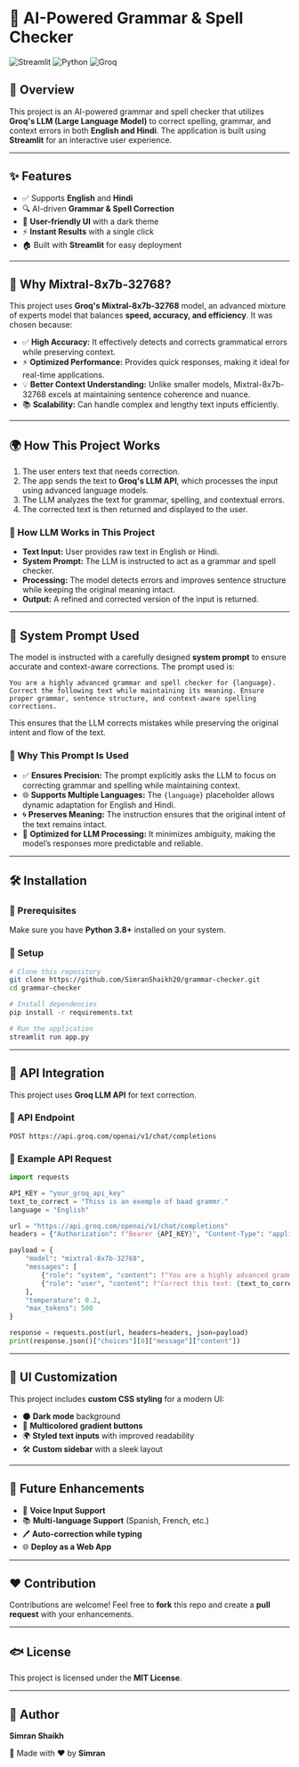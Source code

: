 # 📝 AI-Powered Grammar & Spell Checker

![Streamlit](https://img.shields.io/badge/Streamlit-FF4B4B?style=for-the-badge&logo=Streamlit&logoColor=white)
![Python](https://img.shields.io/badge/Python-3776AB?style=for-the-badge&logo=python&logoColor=white)
![Groq](https://img.shields.io/badge/Groq-00BFFF?style=for-the-badge&logo=groq&logoColor=white)


## 🚀 Overview
This project is an AI-powered grammar and spell checker that utilizes **Groq's LLM (Large Language Model)** to correct spelling, grammar, and context errors in both **English and Hindi**. The application is built using **Streamlit** for an interactive user experience.

---
## ✨ Features
- ✅ Supports **English** and **Hindi**
- 🔍 AI-driven **Grammar & Spell Correction**
- 🎨 **User-friendly UI** with a dark theme
- ⚡ **Instant Results** with a single click
- 🏠 Built with **Streamlit** for easy deployment

---
## 🌟 Why **Mixtral-8x7b-32768**?
This project uses **Groq's Mixtral-8x7b-32768** model, an advanced mixture of experts model that balances **speed, accuracy, and efficiency**. It was chosen because:
- ✅ **High Accuracy:** It effectively detects and corrects grammatical errors while preserving context.
- ⚡ **Optimized Performance:** Provides quick responses, making it ideal for real-time applications.
- 💡 **Better Context Understanding:** Unlike smaller models, Mixtral-8x7b-32768 excels at maintaining sentence coherence and nuance.
- 📚 **Scalability:** Can handle complex and lengthy text inputs efficiently.

---
## 🌍 How This Project Works
1. The user enters text that needs correction.
2. The app sends the text to **Groq's LLM API**, which processes the input using advanced language models.
3. The LLM analyzes the text for grammar, spelling, and contextual errors.
4. The corrected text is then returned and displayed to the user.

### 🧠 How LLM Works in This Project
- **Text Input:** User provides raw text in English or Hindi.
- **System Prompt:** The LLM is instructed to act as a grammar and spell checker.
- **Processing:** The model detects errors and improves sentence structure while keeping the original meaning intact.
- **Output:** A refined and corrected version of the input is returned.

---
## 📝 System Prompt Used
The model is instructed with a carefully designed **system prompt** to ensure accurate and context-aware corrections. The prompt used is:
```plaintext
You are a highly advanced grammar and spell checker for {language}. Correct the following text while maintaining its meaning. Ensure proper grammar, sentence structure, and context-aware spelling corrections.
```
This ensures that the LLM corrects mistakes while preserving the original intent and flow of the text.

### 🔄 Why This Prompt Is Used
- ✅ **Ensures Precision:** The prompt explicitly asks the LLM to focus on correcting grammar and spelling while maintaining context.
- 🌐 **Supports Multiple Languages:** The `{language}` placeholder allows dynamic adaptation for English and Hindi.
- 🌀 **Preserves Meaning:** The instruction ensures that the original intent of the text remains intact.
- 🎯 **Optimized for LLM Processing:** It minimizes ambiguity, making the model’s responses more predictable and reliable.

---
## 🛠️ Installation
### 🔹 Prerequisites
Make sure you have **Python 3.8+** installed on your system.

### 🔹 Setup
```bash
# Clone this repository
git clone https://github.com/SimranShaikh20/grammar-checker.git
cd grammar-checker

# Install dependencies
pip install -r requirements.txt

# Run the application
streamlit run app.py
```

---
## 🌌 API Integration
This project uses **Groq LLM API** for text correction. 

### 🔹 API Endpoint
```plaintext
POST https://api.groq.com/openai/v1/chat/completions
```

### 🔹 Example API Request
```python
import requests

API_KEY = "your_groq_api_key"
text_to_correct = "Thiss is an exemple of baad grammr."
language = "English"

url = "https://api.groq.com/openai/v1/chat/completions"
headers = {"Authorization": f"Bearer {API_KEY}", "Content-Type": "application/json"}

payload = {
    "model": "mixtral-8x7b-32768",
    "messages": [
        {"role": "system", "content": f"You are a highly advanced grammar and spell checker for {language}. Correct the following text while maintaining its meaning."},
        {"role": "user", "content": f"Correct this text: {text_to_correct}"}
    ],
    "temperature": 0.2,
    "max_tokens": 500
}

response = requests.post(url, headers=headers, json=payload)
print(response.json()["choices"][0]["message"]["content"])
```

---
## 🎨 UI Customization
This project includes **custom CSS styling** for a modern UI:
- 🌑 **Dark mode** background
- 🌟 **Multicolored gradient buttons**
- 🌍 **Styled text inputs** with improved readability
- 🛠️ **Custom sidebar** with a sleek layout

---
## 🔮 Future Enhancements
- 🛃 **Voice Input Support**
- 📚 **Multi-language Support** (Spanish, French, etc.)
- 🖊 **Auto-correction while typing**
- 🌐 **Deploy as a Web App**

---
## ❤️ Contribution
Contributions are welcome! Feel free to **fork** this repo and create a **pull request** with your enhancements.

---
## 🐟 License
This project is licensed under the **MIT License**.

---
## 🎯 Author
**Simran Shaikh**

🚀 Made with ❤️ by **Simran** 
